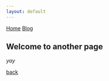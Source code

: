 ```yaml
---
layout: default
---
```


<nav>      
  <a href="/">Home</a>
  <a href="./another-page.html">Blog</a>
</nav>

## Welcome to another page

_yay_

[back](./)
